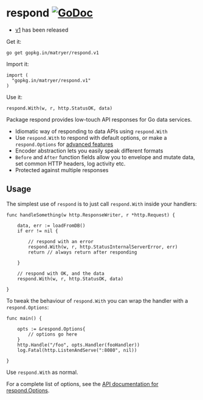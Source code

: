 # respond [![GoDoc](https://godoc.org/github.com/matryer/respond?status.svg)](https://godoc.org/github.com/matryer/respond)

  * [v1](https://github.com/matryer/respond/releases/tag/v1) has been released

Get it:

```
go get gopkg.in/matryer/respond.v1
```

Import it:

```
import (
  "gopkg.in/matryer/respond.v1"
)
```

Use it:

```
respond.With(w, r, http.StatusOK, data)
```

Package respond provides low-touch API responses for Go data services.

  * Idiomatic way of responding to data APIs using `respond.With`
  * Use `respond.With` to respond with default options, or make a `respond.Options` for [advanced features](https://godoc.org/github.com/matryer/respond#Options)
  * Encoder abstraction lets you easily speak different formats
  * `Before` and `After` function fields allow you to envelope and mutate data, set common HTTP headers, log activity etc.
  * Protected against multiple responses

## Usage

The simplest use of `respond` is to just call `respond.With` inside your handlers:

```
func handleSomething(w http.ResponseWriter, r *http.Request) {
	
	data, err := loadFromDB()
	if err != nil {

		// respond with an error
		respond.With(w, r, http.StatusInternalServerError, err)
		return // always return after responding

	}

	// respond with OK, and the data
	respond.With(w, r, http.StatusOK, data)

}
```

To tweak the behaviour of `respond.With` you can wrap the handler with a `respond.Options`:

```
func main() {
	
	opts := &respond.Options{
		// options go here
	}
	http.Handle("/foo", opts.Handler(fooHandler))
	log.Fatal(http.ListenAndServe(":8080", nil))

}
```

Use `respond.With` as normal.

For a complete list of options, see the [API documentation for respond.Options](https://godoc.org/github.com/matryer/respond#Options).
